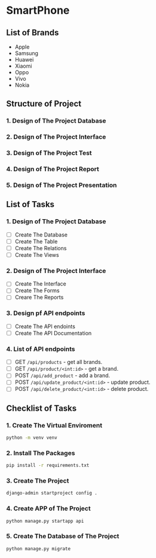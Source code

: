 # SmartPhone

## List of Brands
- Apple
- Samsung
- Huawei
- Xiaomi
- Oppo
- Vivo
- Nokia

## Structure of Project
### 1. Design of The Project Database
### 2. Design of The Project Interface
### 3. Design of The Project Test
### 4. Design of The Project Report
### 5. Design of The Project Presentation

## List of Tasks

### 1. Design of The Project Database
- [ ] Create The Database
- [ ] Create The Table
- [ ] Create The Relations
- [ ] Create The Views

### 2. Design of The Project Interface
- [ ] Create The Interface
- [ ] Create The Forms
- [ ] Creare The Reports

### 3. Design pf API endpoints
- [ ] Create The API endoints
- [ ] Create The API Documentation

### 4. List of API endpoints
- [ ] GET `/api/products` - get all brands.
- [ ] GET `/api/product/<int:id>` - get a brand.
- [ ] POST `/api/add_product` - add a brand.
- [ ] POST `/api/update_product/<int:id>` - update product.
- [ ] POST `/api/delete_product/<int:id>` - delete product.

## Checklist of Tasks
### 1. Create The Virtual Enviroment
```bash
python -m venv venv
```

### 2. Install The Packages
```bash
pip install -r requirements.txt
```

### 3. Create The Project
```bash
django-admin startproject config .
```

### 4. Create APP of The Project
```bash
python manage.py startapp api
```

### 5. Create The Database of The Project
```bash
python manage.py migrate
```